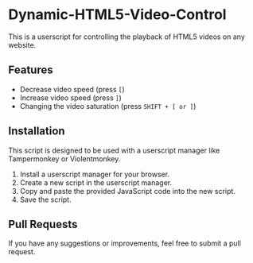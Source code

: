 # Dynamic-HTML5-Video-Control

This is a userscript for controlling the playback of HTML5 videos on any website.

## Features

- Decrease video speed (press `[`)
- Increase video speed (press `]`)
- Changing the video saturation (press `SHIFT + [ or ]`)

## Installation

This script is designed to be used with a userscript manager like Tampermonkey or Violentmonkey.

1. Install a userscript manager for your browser.
2. Create a new script in the userscript manager.
3. Copy and paste the provided JavaScript code into the new script.
4. Save the script.

## Pull Requests
If you have any suggestions or improvements, feel free to submit a pull request.

